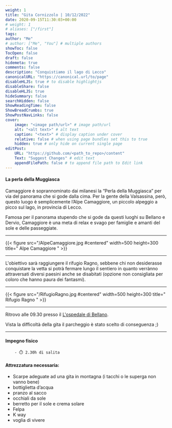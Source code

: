 ```yaml
---
weight: 1
title: "Gita Cornizzolo | 10/12/2022"
date: 2020-09-15T11:30:03+00:00
# weight: 1
# aliases: ["/first"]
tags: 
author: "Me"
# author: ["Me", "You"] # multiple authors
showToc: false
TocOpen: false
draft: false
hidemeta: true
comments: false
description: "Conquistiamo il lago di Lecco"
canonicalURL: "https://canonical.url/to/page"
disableHLJS: true # to disable highlightjs
disableShare: false
disableHLJS: true
hideSummary: false
searchHidden: false
ShowReadingTime: false
ShowBreadCrumbs: true
ShowPostNavLinks: false 
cover:
    image: "<image path/url>" # image path/url
    alt: "<alt text>" # alt text
    caption: "<text>" # display caption under cover
    relative: false # when using page bundles set this to true
    hidden: true # only hide on current single page
editPost:
    URL: "https://github.com/<path_to_repo>/content"
    Text: "Suggest Changes" # edit text
    appendFilePath: false # to append file path to Edit link
---
```




#### La perla della Muggiasca 

<!--more--> 

Camaggiore è soprannominato dai milanesi la “Perla della Muggiasca” per via del panorama che si gode dalla cima. Per la gente della Valsassina, però, questo luogo è semplicemente l’Alpe Camaggiore, un piccolo alpeggio a picco sul lago, in provincia di Lecco.

Famosa per il panorama stupendo che si gode da questi luoghi su Bellano e Dervio, Camaggiore è una meta di relax e svago per famiglie e amanti del sole e delle passeggiate.

---

{{< figure src="/AlpeCamaggiore.jpg #centered" width=500 height=300 title=" Alpe Camaggiore " >}}

---
L'obiettivo sarà raggiungere il rifugio Ragno, sebbene chi non desiderasse conquistare la vetta si potrà fermare lungo il sentiero in quanto verrànno attraversati diversi paesini anche se disabitati (opzione non consigliata per coloro che hanno paura dei fantasmi). 

---

{{< figure src="/RifugioRagno.jpg #centered" width=500 height=300 title=" Rifugio Ragno " >}}

---

Ritrovo alle 09.30 presso il  [L'ospedale di Bellano](https://goo.gl/maps/CvQRirpgzzxkSLLq9). 

Vista la difficoltà della gita il parcheggio è stato scelto di conseguenza ;)

--- 
#### Impegno fisico

        - ⏱️ 2.30h di salita


#### Attrezzatura necessaria:  
- Scarpe adeguate ad una gita in montagna (i tacchi o le superga non vanno bene)
- bottiglietta d’acqua 
- pranzo al sacco 
- occhiali da sole
- berretto per il sole e crema solare
- Felpa 
- K way
- voglia di vivere 